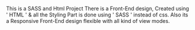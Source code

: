This is a SASS and Html Project
There is a Front-End design, Created using ' HTML ' & all the Styling Part is done using ' SASS ' instead of css.
Also its a Responsive Front-End design flexible with all kind of view modes.
